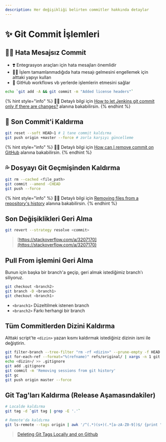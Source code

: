 ```yaml
---
description: Her değişikliği belirten commitler hakkında detaylar
---
```


# ✨ Git Commit İşlemleri

## ‍🧙‍♂ Hata Mesajsız Commit

* ❣️ Entegrasyon araçları için hata mesajları önemlidir
* 💁‍♂️ İşlem tamamlanmadığıda hata mesajı gelmesini engellemek için alttaki yapıyı kullan
* 💫 GitHub workflows vb yerlerde işlemlerin etmesini sağlar

```bash
echo `git add -A && git commit -m "Added license headers"`
```

{% hint style="info" %}
‍🧙‍♂ Detaylı bilgi için [How to let Jenkins git commit only if there are changes?](https://stackoverflow.com/questions/22040113/how-to-let-jenkins-git-commit-only-if-there-are-changes) alanına bakabilirsin.
{% endhint %}

## 🧼 Son Commit'i Kaldırma

```bash
git reset --soft HEAD~1 # 1 tane commit kaldırma
git push origin +master --force # zorla karşıyı güncelleme
```

{% hint style="info" %}
‍🧙‍♂ Detaylı bilgi için [How can I remove commit on GitHub](https://stackoverflow.com/a/448929/9770490) alanına bakabilirsin.
{% endhint %}

## 💦 Dosyayı Git Geçmişinden Kaldırma

```bash
git rm --cached <file_path>
git commit --amend -CHEAD
git push --force
```

{% hint style="info" %}
‍🧙‍♂ Detaylı bilgi için [Removing files from a repository's history](https://docs.github.com/en/github/managing-large-files/removing-files-from-a-repositorys-history) alanına bakabilirsin.
{% endhint %}

## Son Değişiklikleri Geri Alma

```bash
git revert --strategy resolve <commit>
```

> [https://stackoverflow.com/a/3207170](https://stackoverflow.com/a/3207170)

## Pull From işlemini Geri Alma

Bunun için başka bir branch'a geçip, geri almak istediğimiz branch'ı siliyoruz.

```bash
git checkout <branch2>
git branch -D <branch1>
git checkout <branch1>
```

* `<branch1>` Düzeltilmek istenen branch
* `<branch2>` Farkı herhangi bir branch

## Tüm Commitlerden Dizini Kaldırma

Alttaki script'te `<dizin>` yazan kısmı kaldırmak istediğiniz dizinin ismi ile değiştirin.

```bash
git filter-branch --tree-filter "rm -rf <dizin>" --prune-empty -f HEAD
git for-each-ref --format="%(refname)" refs/original/ | xargs -n 1 git update-ref -d
echo <dizin>/ >> .gitignore
git add .gitignore
git commit -m 'Removing sessions from git history'
git gc
git push origin master --force
```

## Git Tag'ları Kaldırma \(Release Aşamasındakiler\)

```bash
# Localde kaldırma
git tag -d `git tag | grep -E '.'`

# Remote'da kaldırma
git ls-remote --tags origin | awk '/^(.*)(s+)(.*[a-zA-Z0-9])$/ {print ":" $2}' | xargs git push origin
```

> [Deleting Git Tags Locally and on Github](https://www.alwaystwisted.com/articles/deleting-git-tags-locally-and-on-github)

